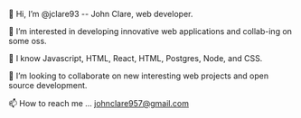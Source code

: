 👋 Hi, I’m @jclare93 -- John Clare, web developer.

👀 I’m interested in developing innovative web applications and collab-ing on some oss. 

🌱 I know Javascript, HTML, React, HTML, Postgres, Node, and CSS.

💞️ I’m looking to collaborate on new interesting web projects and open source development.

📫 How to reach me ... johnclare957@gmail.com

<!---
jclare93/jclare93 is a ✨ special ✨ repository because its `README.md` (this file) appears on your GitHub profile.
You can click the Preview link to take a look at your changes.
--->
